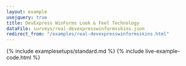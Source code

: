 ```yaml
---
layout: example
usejquery: true
title: DevExpress WinForms Look & Feel Technology
dataFile: surveys/real-devexpresswinformsskins.json
redirect_from: "/examples/real-devexpresswinformsskins.html"
---
```


{% include examplesetups/standard.md %}
{% include live-example-code.html %}